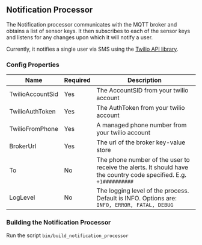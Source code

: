 ## Notification Processor

The Notification processor communicates with the MQTT broker and obtains a list of sensor keys. It then subscribes to
each of the sensor keys and listens for any changes upon which it will notify a user.

Currently, it notifies a single user via SMS using the [Twilio API library](https://github.com/carlosdp/twiliogo).

### Config Properties

| Name | Required | Description
|------|----------|------------|
|TwilioAccountSid | Yes | The AccountSID from your twilio account |
|TwilioAuthToken | Yes | The AuthToken from your twilio account |
|TwilioFromPhone | Yes | A managed phone number from your twilio account |
|BrokerUrl | Yes | The url of the broker key-value store |
|To        | No | The phone number of the user to receive the alerts. It should have the country code specified. E.g. `+1##########`
|LogLevel  | No | The logging level of the process. Default is INFO. Options are: `INFO, ERROR, FATAL, DEBUG`  

### Building the Notification Processor

Run the script `bin/build_notification_processor`